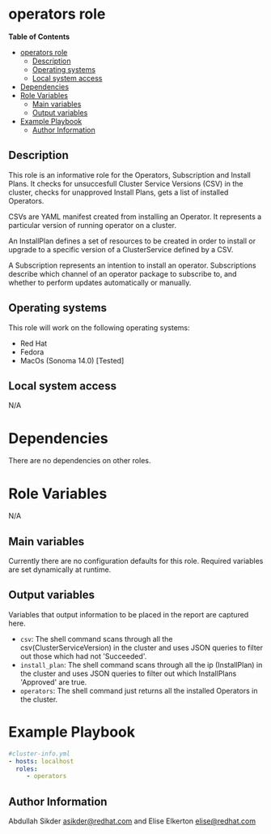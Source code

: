 # operators role

**Table of Contents**
- [operators role](#operators-role)
  - [Description](#description)
  - [Operating systems](#operating-systems)
  - [Local system access](#local-system-access)
- [Dependencies](#dependencies)
- [Role Variables](#role-variables)
  - [Main variables](#main-variables)
  - [Output variables](#output-variables)
- [Example Playbook](#example-playbook)
  - [Author Information](#author-information)

## Description
 This role is an informative role for the Operators, Subscription and Install Plans. It checks for unsuccesfull Cluster Service Versions (CSV) in the cluster, checks for unapproved Install Plans, gets a list of installed Operators. 

 CSVs are YAML manifest created from installing an Operator. It represents a particular version of running operator on a cluster. 

 An InstallPlan defines a set of resources to be created in order to install or upgrade to a specific version of a ClusterService defined by a CSV.

 A Subscription represents an intention to install an operator. Subscriptions describe which channel of an operator package to subscribe to, and whether to perform updates automatically or manually. 

## Operating systems
This role will work on the following operating systems:

 * Red Hat
 * Fedora
 * MacOs (Sonoma 14.0) [Tested]
  
## Local system access

N/A

# Dependencies

There are no dependencies on other roles.

# Role Variables
N/A
## Main variables

Currently there are no configuration defaults for this role. Required variables are set dynamically at runtime.

## Output variables

Variables that output information to be placed in the report are captured here.

* `csv`:  The shell command scans through all the csv(ClusterServiceVersion) in the cluster and uses JSON queries to filter out those which had not 'Succeeded'.
* `install_plan`:  The shell command scans through all the ip (InstallPlan) in the cluster and uses JSON queries to filter out which InstallPlans 'Approved' are true.
* `operators`: The shell command just returns all the installed Operators in the cluster. 


# Example Playbook
```yaml
#cluster-info.yml
- hosts: localhost
  roles:
     - operators
```

## Author Information
Abdullah Sikder asikder@redhat.com and Elise Elkerton elise@redhat.com
